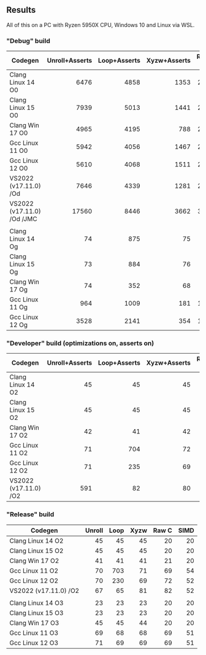 ## Results

All of this on a PC with Ryzen 5950X CPU, Windows 10 and Linux via WSL.


### "Debug" build

| Codegen               | Unroll+Asserts | Loop+Asserts |Xyzw+Asserts | Raw C | SIMD  |
|-----------------------|---------------:|-------------:|------------:|------:|------:|
| Clang Linux 14 O0     |           6476 |         4858 |        1353 |   274 |  2298 |
| Clang Linux 15 O0     |           7939 |         5013 |        1441 |   286 |  2392 |
| Clang Win 17 O0       |           4965 |         4195 |         788 |   262 |  1821 |
| Gcc Linux 11 O0       |           5942 |         4056 |        1467 |   265 |  1418 |
| Gcc Linux 12 O0       |           5610 |         4068 |        1511 |   261 |  1409 |
| VS2022 (v17.11.0) /Od |           7646 |         4339 |        1281 |   285 |  1603 |
| VS2022 (v17.11.0) /Od /JMC |     17560 |         8446 |        3662 |   316 |  5594 |
|                       |                |              |             |       |
| Clang Linux 14 Og     |             74 |          875 |          75 |    68 |    53 |
| Clang Linux 15 Og     |             73 |          884 |          76 |    67 |    53 |
| Clang Win 17 Og       |             74 |          352 |          68 |    68 |    53 |
| Gcc Linux 11 Og       |            964 |         1009 |         181 |   112 |   104 |
| Gcc Linux 12 Og       |           3528 |         2141 |         354 |   112 |   130 |

### "Developer" build (optimizations on, asserts on)

| Codegen               | Unroll+Asserts | Loop+Asserts |Xyzw+Asserts | Raw C | SIMD  |
|-----------------------|---------------:|-------------:|------------:|------:|------:|
| Clang Linux 14 O2     |             45 |           45 |          45 |    20 |    20 |
| Clang Linux 15 O2     |             45 |           45 |          45 |    20 |    20 |
| Clang Win 17 O2       |             42 |           41 |          42 |    21 |    20 |
| Gcc Linux 11 O2       |             71 |          704 |          72 |    69 |    54 |
| Gcc Linux 12 O2       |             71 |          235 |          69 |    72 |    52 |
| VS2022 (v17.11.0) /O2 |            591 |           82 |          80 |    82 |    52 |

### "Release" build

| Codegen               | Unroll | Loop   |Xyzw   | Raw C | SIMD |
|-----------------------|-------:|-------:|------:|------:|-----:|
| Clang Linux 14 O2     |     45 |     45 |    45 |    20 |   20 |
| Clang Linux 15 O2     |     45 |     45 |    45 |    20 |   20 |
| Clang Win 17 O2       |     41 |     41 |    41 |    21 |   20 |
| Gcc Linux 11 O2       |     70 |    703 |    71 |    69 |   54 |
| Gcc Linux 12 O2       |     70 |    230 |    69 |    72 |   52 |
| VS2022 (v17.11.0) /O2 |     67 |     65 |    81 |    82 |   52 |
|                       |        |        |       |       |
| Clang Linux 14 O3     |     23 |     23 |    23 |    20 |   20 |
| Clang Linux 15 O3     |     23 |     23 |    23 |    20 |   20 |
| Clang Win 17 O3       |     45 |     45 |    44 |    20 |   20 |
| Gcc Linux 11 O3       |     69 |     68 |    68 |    69 |   51 |
| Gcc Linux 12 O3       |     71 |     69 |    69 |    69 |   51 |

